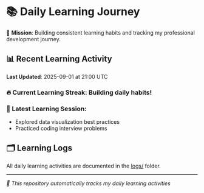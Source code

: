 # 📚 Daily Learning Journey

🎯 **Mission**: Building consistent learning habits and tracking my professional development journey.

## 📊 Recent Learning Activity

**Last Updated**: 2025-09-01 at 21:00 UTC

### 🔥 Current Learning Streak: Building daily habits!

### 📝 Latest Learning Session:
- Explored data visualization best practices
- Practiced coding interview problems

## 🗂️ Learning Logs

All daily learning activities are documented in the [logs/](./logs/) folder.

---
*🤖 This repository automatically tracks my daily learning activities*
